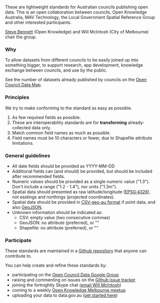 These are lightweight standards for Australian councils publishing open data. This is an open collaboration between councils, Open Knowledge Australia, MAV Technology, the Local Government Spatial Reference Group and other interested participants. 

[Steve Bennett](http://stevebennett.me) (Open Knowledge) and Will McIntosh (City of Melbourne) chair the group.

### Why

 To allow datasets from different councils to be easily joined up into something bigger, to support research, app development, knowledge exchange between councils, and use by the public.

See the number of datasets already published by councils on the [Open Council Data Map](http://map.opencouncildata.org).

<!-- <iframe width='100%' height='480' frameborder='0'
src='https://stevage.cartodb.com/viz/43494ef2-61f3-11e5-a667-0e4fddd5de28/embed_map'
allowfullscreen webkitallowfullscreen mozallowfullscreen oallowfullscreen msallowfullscreen>
</iframe>
 -->

### Principles
We try to make conforming to the standard as easy as possible.

1. As few required fields as possible.
2. These are interoperability standards are for **transforming** already-collected data only.
3. Match common field names as much as possible.
4. Field names must be 10 characters or fewer, due to Shapefile attribute limitations.

### General guidelines

* All date fields should be provided as YYYY-MM-DD
* Additional fields can (and should) be provided, but should be included after recommended fields.
* Numeric values should be provided as a single numeric value ("1.3"). Don't include a range ("1.2 - 1.4"), nor units ("1.3m").
* Spatial data should presented as raw latitude/longitude ([EPSG:4326](http://spatialreference.org/ref/epsg/wgs-84/)), not eastings and northings (projected coordinates).
* Spatial data should be provided in [CSV-geo-au format](https://github.com/NICTA/nationalmap/wiki/csv-geo-au) if point data, and also [GeoJSON](http://geojson.org/geojson-spec.html).
* Unknown information should be indicated as:
    - CSV: empty value (two consecutive commas)
    - GeoJSON: no attribute (preferred), or ""
    - Shapefile: no attribute (preferred), or ""

### Participate

These standards are maintained in a [Github repository](http://github.com/OpenCouncilData/open-council-data) that anyone can contribute to.

You can help create and refine these standards by:

* participating on the [Open Council Data Google Group](https://groups.google.com/forum/#!forum/opencouncildata)
* raising and commenting on issues on the [Github issue tracker](https://github.com/OpenCouncilData/open-council-data/issues)
* joining the fortnightly Skype chat ([email Will McIntosh](mailto:will.mcintosh@melbourne.vic.gov.au))
* coming to a weekly [Open Knowledge Melbourne meetup](www.meetup.com/Open-Knowledge-Melbourne/)
* uploading your data to data.gov.au ([get started here](http://opencouncildata.org))
